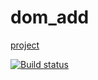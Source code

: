 # dom_add

[project](https://lana2810.github.io/ahj-dom-add/)

[![Build status](https://ci.appveyor.com/api/projects/status/mq0st2ik1mdvr8jc/branch/master?svg=true)](https://ci.appveyor.com/project/lana2810/ahj-dom-add/branch/master)
